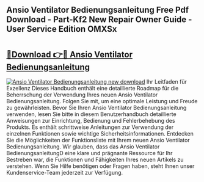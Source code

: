 ## Ansio Ventilator Bedienungsanleitung Free Pdf Download - Part-Kf2 New Repair Owner Guide - User Service Edition OMXSx

# <h2><a href="http://df2gng.blite.top/?on=Ansio+Ventilator+Bedienungsanleitung">🔗Download 👉🔴 Ansio Ventilator Bedienungsanleitung</a></h2>

[![Ansio Ventilator Bedienungsanleitung new download](https://i.imgur.com/lujVjoI.png)](http://df2gng.blite.top/?on=Ansio+Ventilator+Bedienungsanleitung)
Ihr Leitfaden für Exzellenz Dieses Handbuch enthält eine detaillierte Roadmap für die Beherrschung der Verwendung Ihres neuen Ansio Ventilator Bedienungsanleitung. Folgen Sie mit, um eine optimale Leistung und Freude zu gewährleisten. Bevor Sie Ihren Ansio Ventilator Bedienungsanleitung verwenden, lesen Sie bitte in diesem Benutzerhandbuch detaillierte Anweisungen zur Einrichtung, Bedienung und Fehlerbehebung des Produkts. Es enthält schrittweise Anleitungen zur Verwendung der einzelnen Funktionen sowie wichtige Sicherheitsinformationen. Entdecken Sie die Möglichkeiten der Funktionsliste mit Ihrem neuen Ansio Ventilator Bedienungsanleitung. Wir glauben, dass das Ansio Ventilator BedienungsanleitungD eine klare und prägnante Ressource für Ihr Bestreben war, die Funktionen und Fähigkeiten Ihres neuen Artikels zu verstehen. Wenn Sie Hilfe benötigen oder Fragen haben, steht Ihnen unser Kundenservice-Team jederzeit zur Verfügung.

